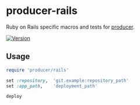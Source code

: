 producer-rails
==============

  Ruby on Rails specific macros and tests for [producer][].

[![Version][badge-version-img]][badge-version-uri]


Usage
-----

```ruby
require 'producer/rails'

set :repository,  'git.example:repository_path'
set :app_path,    'deployment_path'

deploy
```



[producer]:           https://github.com/tjouan/producer-core
[badge-version-img]:  https://img.shields.io/gem/v/producer-rails.svg?style=flat-square
[badge-version-uri]:  https://rubygems.org/gems/producer-rails
